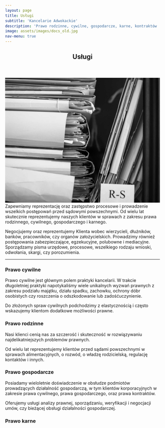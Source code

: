 ```yaml
---
layout: page
title: Usługi
subtitle: 'Kancelarie Adwokackie'
description: 'Prawo rodzinne, cywilne, gospodarcze, karne, kontraktów ...'
image: assets/images/docs_old.jpg
nav-menu: true
---
```


<!-- Main -->
<div id="main" class="alt">

<!-- One -->
<section id="uslugi">
	<div class="inner">
		<header class="major">
			<h1>Usługi</h1>
		</header>

<!-- Content -->
<p>
<span class="image right"><img src="assets/images/docs_rs.jpg" alt="" /></span>Zapewniamy reprezentację oraz zastępstwo procesowe i prowadzenie wszelkich postępowań przed sądowymi powszechnymi. Od wielu lat skutecznie reprezentujemy naszych klientów w sprawach z zakresu prawa rodzinnego, cywilnego, gospodarczego i karnego.</p>

<p>Negocjujemy oraz reprezentujemy Klienta wobec wierzycieli, dłużników, banków, pracowników, czy organów założycielskich. Prowadzimy również postępowania zabezpieczające, egzekucyjne, polubowne i mediacyjne. Sporządzamy pisma urzędowe, procesowe, wszelkiego rodzaju wnioski, odwołania, skargi, czy porozumienia.</p>

<hr class="major" />

<div class="row">
	<div class="6u 12u$(small)">
		<h3>Prawo cywilne</h3>
		<p>Prawo cywilne jest głównym polem praktyki kancelarii. W trakcie długoletniej praktyki napotykaliśmy wiele unikalnych wyzwań prawnych z zakresu podziału majątku, działu spadku, zachowku, ochrony dóbr osobistych czy roszczenia o odszkodowanie lub zadośćuczynienie.</p>
		<p>Do złożonych spraw cywilnych podchodzimy z elastycznością i często wskazujemy klientom dodatkowe możliwości prawne.</p>
	</div>
	<div class="6u$ 12u$(small)">
		<h3>Prawo rodzinne</h3>
		<p>Nasi klienci cenią nas za szczerość i skuteczność w rozwiązywaniu najdelikatniejszych problemów prawnych.</p>
		<p>Od wielu lat reprezentujemy klientów przed sądami powszechnymi w sprawach alimentacyjnych, o rozwód, o władzę rodzicielską, regulację kontaktów i innych.</p>
	</div>
	<!-- Break -->
	<div class="6u 12u$(medium)">
		<h3>Prawo gospodarcze</h3>
		<p>Posiadamy wieloletnie doświadczenie w obsłudze podmiotów prowadzących działalność gospodarczą, w tym klientów korporacyjnych w zakresie prawa cywilnego, prawa gospodarczego, oraz prawa kontraktów.</p>
		<p>Oferujemy usługi analizy prawnej, sporządzaniu, weryfikacji i negocjacji umów, czy bieżącej obsługi działalności gospodarczej.</p>
	</div>
	<div class="6u$ 12u$(medium)">
		<h3>Prawo karne</h3>
		<p></p>
		<p></p>
	</div>
</div>
